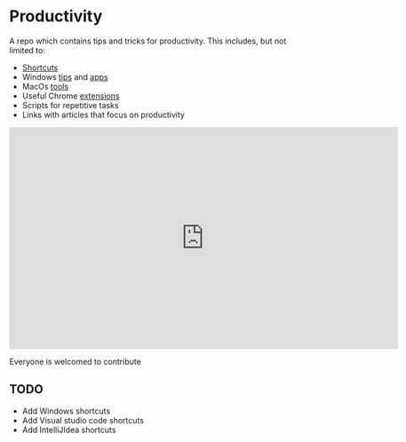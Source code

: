 # Productivity
A repo which contains tips and tricks for productivity. This includes, but not limited to:
  * [Shortcuts](https://github.com/AdrianMuntean/Productivity/blob/master/Shortcuts/Shortcuts.md)
  * Windows [tips](https://github.com/AdrianMuntean/Productivity/blob/master/Windows/Tips.md) and [apps](https://github.com/AdrianMuntean/Productivity/blob/master/Windows/Apps.md)
  * MacOs [tools](https://github.com/AdrianMuntean/Productivity/blob/master/Linux/Mac/Tools.md)
  * Useful Chrome [extensions](https://github.com/AdrianMuntean/Productivity/blob/master/Chrome/extensions.md)
  * Scripts for repetitive tasks
  * Links with articles that focus on productivity

<iframe width="700" height="400" seamless frameborder=0 src="https://github.com/AdrianMuntean/Productivity/blob/master/Shortcuts/Shortcuts.md"></iframe>

Everyone is welcomed to contribute

## TODO

  * Add Windows shortcuts
  * Add Visual studio code shortcuts
  * Add IntelliJIdea shortcuts